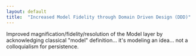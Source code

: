 ```yaml
---
layout: default
title:  "Increased Model Fidelity through Domain Driven Design (DDD)"
---
```


Improved magnification/fidelity/resolution of the Model layer by acknowledging classical "model" definition... it's modeling an idea... not a colloquialism for persistence.
